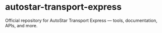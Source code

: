 # autostar-transport-express
Official repository for AutoStar Transport Express — tools, documentation, APIs, and more.
